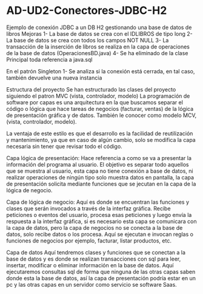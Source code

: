 # AD-UD2-Conectores-JDBC-H2
Ejemplo de conexión JDBC a un DB H2 gestionando una base de datos de libros
Mejoras
1- La base de datos se crea con el IDLIBROS de tipo long 
2- La base de datos se crea con todos los campos NOT NULL
3- La transacción de la inserción de libros se realiza en la capa de operaciones de la base de datos (OperacionesBD.java)
4- Se ha eliminado de la clase Principal toda referencia a java.sql



En el patrón Singleton
1- Se analiza si la conexión está cerrada, en tal caso, también devuelve una nueva instancia

Estructura del proyecto
Se han estructurado las clases del proyecto siguiendo el patron MVC (vista, controlador, modelo)
La programación de software por capas es una arquitectura en la que buscamos separar el código o lógica que 
hace tareas de negocios (facturar, ventas) de la lógica de presentación gráfica y de datos. 
También le conocer como modelo MCV, (vista, controlador, modelo).

 

La ventaja de este estilo es que el desarrollo es la facilidad de reutilización y mantenimiento,
ya que en caso de algún cambio, solo se modifica la capa necesaria sin tener que revisar todo el código.

Capa lógica de presentación:
Hace referencia a como se va a presentar la información del programa al usuario. El objetivo es separar 
todo aquellos que se muestra al usuario, esta capa no tiene conexión a base de datos, ni realizar operaciones 
de ningún tipo solo muestra datos en pantalla, la capa de presentación solicita mediante funciones que se 
jecutan en la capa de la lógica de negocio.
 
Capa de lógica de negocio:
Aquí es donde se encuentran las funciones y  clases que serán invocados a través de la interfaz gráfica.
Recibe peticiones o eventos del usuario, procesa esas peticiones y luego envía la respuesta a la interfaz gráfica, 
si es necesario 
esta capa se comunicara con la capa de datos, pero la capa de negocios no se conecta a la base de datos, 
solo recibe datos o los procesa. Aquí se ejecutan e invocan reglas o funciones de negocios por ejemplo, facturar, 
listar productos, etc.

Capa de datos
Aquí tendremos clases y funciones que se conectan a la base de datos y es donde se realizan transacciones con sql 
para leer, insertar, modificar o eliminar información en la base de datos.
Aquí ejecutaremos consultas sql de forma que ninguna de las otras capas saben donde esta la base de datos, así la 
capa de presentación podría estar en un pc y las otras capas en un servidor como servicio se software Saas.

